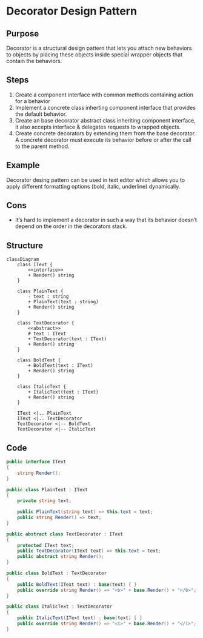 # Decorator Design Pattern

## Purpose
Decorator is a structural design pattern that lets you attach new behaviors to objects by placing these objects inside special wrapper objects that contain the behaviors.

## Steps
1. Create a component interface with common methods containing action for a behavior
2. Implement a concrete class inherting component interface that provides the default behavior.
3. Create an base decorator abstract class inheriting component interface, it also accepts interface & delegates requests to wrapped objects.
4. Create concrete decorators by extending them from the base decorator. A concrete decorator must execute its behavior before or after the call to the parent method. 


## Example
Decorator desing pattern can be used in text editor which allows you to apply different formatting options (bold, italic, underline) dynamically.

## Cons
- It’s hard to implement a decorator in such a way that its behavior doesn’t depend on the order in the decorators stack.

## Structure
```mermaid
classDiagram
    class IText {
        <<interface>>
        + Render() string
    }

    class PlainText {
        - text : string
        + PlainText(text : string)
        + Render() string
    }

    class TextDecorator {
        <<abstract>>
        # text : IText
        + TextDecorator(text : IText)
        + Render() string
    }

    class BoldText {
        + BoldText(text : IText)
        + Render() string
    }

    class ItalicText {
        + ItalicText(text : IText)
        + Render() string
    }

    IText <|.. PlainText
    IText <|.. TextDecorator
    TextDecorator <|-- BoldText
    TextDecorator <|-- ItalicText
```

## Code
```csharp
public interface IText
{
    string Render();
}

public class PlainText : IText
{
    private string text;

    public PlainText(string text) => this.text = text;
    public string Render() => text;
}

public abstract class TextDecorator : IText
{
    protected IText text;
    public TextDecorator(IText text) => this.text = text;
    public abstract string Render();
}

public class BoldText : TextDecorator
{
    public BoldText(IText text) : base(text) { }
    public override string Render() => "<b>" + base.Render() + "</b>";
}

public class ItalicText : TextDecorator
{
    public ItalicText(IText text) : base(text) { }
    public override string Render() => "<i>" + base.Render() + "</i>";
}
```